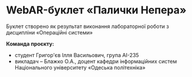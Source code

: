 # WebAR-буклет «Палички Непера»
Буклет створено як результат виконання лабораторної роботи з дисципліни
«Операційні системи»

**Команда проєкту:**
- студент Григор'єв Ілля Васильович, група АІ-235
- викладач – Блажко О.А., доцент кафедри інформаційних систем Національного
університету «Одеська політехніка»


